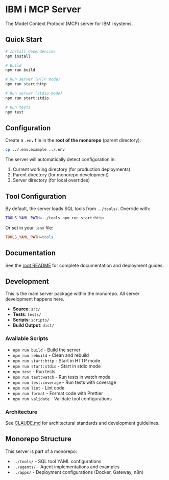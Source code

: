 # IBM i MCP Server

The Model Context Protocol (MCP) server for IBM i systems.

## Quick Start

```bash
# Install dependencies
npm install

# Build
npm run build

# Run server (HTTP mode)
npm run start:http

# Run server (stdio mode)
npm run start:stdio

# Run tests
npm test
```

## Configuration

Create a `.env` file in the **root of the monorepo** (parent directory):

```bash
cp ../.env.example ../.env
```

The server will automatically detect configuration in:

1. Current working directory (for production deployments)
2. Parent directory (for monorepo development)
3. Server directory (for local overrides)

## Tool Configuration

By default, the server loads SQL tools from `../tools/`. Override with:

```bash
TOOLS_YAML_PATH=../tools npm run start:http
```

Or set in your `.env` file:

```ini
TOOLS_YAML_PATH=tools
```

## Documentation

See the [root README](../README.md) for complete documentation and deployment guides.

## Development

This is the main server package within the monorepo. All server development happens here.

- **Source**: `src/`
- **Tests**: `tests/`
- **Scripts**: `scripts/`
- **Build Output**: `dist/`

### Available Scripts

- `npm run build` - Build the server
- `npm run rebuild` - Clean and rebuild
- `npm run start:http` - Start in HTTP mode
- `npm run start:stdio` - Start in stdio mode
- `npm test` - Run tests
- `npm run test:watch` - Run tests in watch mode
- `npm run test:coverage` - Run tests with coverage
- `npm run lint` - Lint code
- `npm run format` - Format code with Prettier
- `npm run validate` - Validate tool configurations

### Architecture

See [CLAUDE.md](../CLAUDE.md) for architectural standards and development guidelines.

## Monorepo Structure

This server is part of a monorepo:

- `../tools/` - SQL tool YAML configurations
- `../agents/` - Agent implementations and examples
- `../apps/` - Deployment configurations (Docker, Gateway, n8n)
